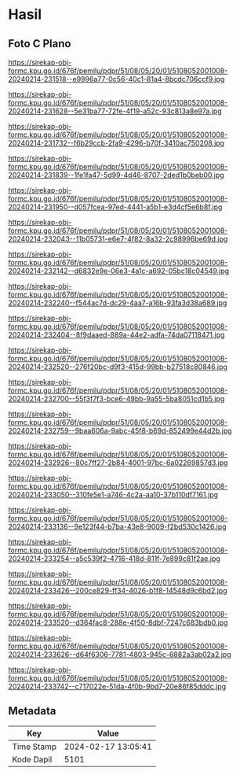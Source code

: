 # Hasil

## Foto C Plano

https://sirekap-obj-formc.kpu.go.id/676f/pemilu/pdpr/51/08/05/20/01/5108052001008-20240214-231518--e9996a77-0c56-40c1-81a4-8bcdc706ccf9.jpg

https://sirekap-obj-formc.kpu.go.id/676f/pemilu/pdpr/51/08/05/20/01/5108052001008-20240214-231628--5e31ba77-72fe-4f19-a52c-93c813a8e97a.jpg

https://sirekap-obj-formc.kpu.go.id/676f/pemilu/pdpr/51/08/05/20/01/5108052001008-20240214-231732--f6b29ccb-2fa9-4296-b70f-3410ac750208.jpg

https://sirekap-obj-formc.kpu.go.id/676f/pemilu/pdpr/51/08/05/20/01/5108052001008-20240214-231839--1fe1fa47-5d99-4d46-8707-2ded1b0beb00.jpg

https://sirekap-obj-formc.kpu.go.id/676f/pemilu/pdpr/51/08/05/20/01/5108052001008-20240214-231950--d057fcea-97ed-4441-a5b1-e3d4cf5e6b8f.jpg

https://sirekap-obj-formc.kpu.go.id/676f/pemilu/pdpr/51/08/05/20/01/5108052001008-20240214-232043--11b05731-e6e7-4f82-8a32-2c98996be69d.jpg

https://sirekap-obj-formc.kpu.go.id/676f/pemilu/pdpr/51/08/05/20/01/5108052001008-20240214-232142--d6832e9e-06e3-4a1c-a692-05bc18c04549.jpg

https://sirekap-obj-formc.kpu.go.id/676f/pemilu/pdpr/51/08/05/20/01/5108052001008-20240214-232240--f544ac7d-dc29-4aa7-a16b-93fa3d38a689.jpg

https://sirekap-obj-formc.kpu.go.id/676f/pemilu/pdpr/51/08/05/20/01/5108052001008-20240214-232404--8f9daaed-889a-44e2-adfa-74da07118471.jpg

https://sirekap-obj-formc.kpu.go.id/676f/pemilu/pdpr/51/08/05/20/01/5108052001008-20240214-232520--276f20bc-d9f3-415d-99bb-b27518c80846.jpg

https://sirekap-obj-formc.kpu.go.id/676f/pemilu/pdpr/51/08/05/20/01/5108052001008-20240214-232700--55f3f7f3-bce6-49bb-9a55-5ba8051cd1b5.jpg

https://sirekap-obj-formc.kpu.go.id/676f/pemilu/pdpr/51/08/05/20/01/5108052001008-20240214-232759--9baa606a-9abc-45f8-b69d-852499e44d2b.jpg

https://sirekap-obj-formc.kpu.go.id/676f/pemilu/pdpr/51/08/05/20/01/5108052001008-20240214-232926--80c7ff27-2b84-4001-97bc-6a02269857d3.jpg

https://sirekap-obj-formc.kpu.go.id/676f/pemilu/pdpr/51/08/05/20/01/5108052001008-20240214-233050--310fe5e1-a746-4c2a-aa10-37b110df7161.jpg

https://sirekap-obj-formc.kpu.go.id/676f/pemilu/pdpr/51/08/05/20/01/5108052001008-20240214-233136--9e123f44-b7ba-43e8-9009-f2bd530c1426.jpg

https://sirekap-obj-formc.kpu.go.id/676f/pemilu/pdpr/51/08/05/20/01/5108052001008-20240214-233254--a5c539f2-4716-418d-811f-7e899c81f2ae.jpg

https://sirekap-obj-formc.kpu.go.id/676f/pemilu/pdpr/51/08/05/20/01/5108052001008-20240214-233426--200ce829-ff34-4026-b1f8-14548d9c6bd2.jpg

https://sirekap-obj-formc.kpu.go.id/676f/pemilu/pdpr/51/08/05/20/01/5108052001008-20240214-233520--d364fac8-288e-4f50-8dbf-7247c683bdb0.jpg

https://sirekap-obj-formc.kpu.go.id/676f/pemilu/pdpr/51/08/05/20/01/5108052001008-20240214-233626--d64f6306-7781-4803-945c-6882a3ab02a2.jpg

https://sirekap-obj-formc.kpu.go.id/676f/pemilu/pdpr/51/08/05/20/01/5108052001008-20240214-233742--c717022e-51da-4f0b-9bd7-20e86f85dddc.jpg


## Metadata

| Key        | Value               |
| ---------- | ------------------- |
| Time Stamp | 2024-02-17 13:05:41 |
| Kode Dapil | 5101                |



